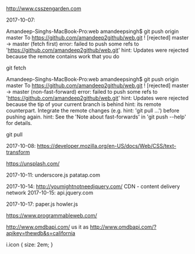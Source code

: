 http://www.csszengarden.com

2017-10-07:

Amandeep-Singhs-MacBook-Pro:web amandeepsingh$ git push origin master
To https://github.com/amandeep2github/web.git
 ! [rejected]        master -> master (fetch first)
error: failed to push some refs to 'https://github.com/amandeep2github/web.git'
hint: Updates were rejected because the remote contains work that you do


git fetch

Amandeep-Singhs-MacBook-Pro:web amandeepsingh$ git push origin master
To https://github.com/amandeep2github/web.git
 ! [rejected]        master -> master (non-fast-forward)
error: failed to push some refs to 'https://github.com/amandeep2github/web.git'
hint: Updates were rejected because the tip of your current branch is behind
hint: its remote counterpart. Integrate the remote changes (e.g.
hint: 'git pull ...') before pushing again.
hint: See the 'Note about fast-forwards' in 'git push --help' for details.

git pull

2017-10-08:
https://developer.mozilla.org/en-US/docs/Web/CSS/text-transform

https://unsplash.com/

2017-10-11:
underscore.js
patatap.com

2017-10-14:
http://youmightnotneedjquery.com/
CDN - content delivery network
2017-10-15:
api.jquery.com

2017-10-17:
paper.js
howler.js

https://www.programmableweb.com/

http://www.omdbapi.com/ us it as http://www.omdbapi.com/?apikey=thewdb&s=california

i.icon { size: 2em; }

